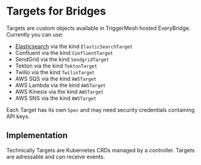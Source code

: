 # Targets for Bridges

Targets are custom objects available in TriggerMesh hosted EveryBridge. Currently you can use:

* [Elasticsearch](./elasticsearch.md) via the kind `ElasticSearchTarget`
* Confluent via the kind `ConfluentTarget`
* SendGrid via the kind `SendgridTarget`
* Tekton via the kind `TektonTarget`
* Twilio via the kind `TwilioTarget`
* AWS SQS via the kind `AWSTarget`
* AWS Lambda via the kind `AWSTarget`
* AWS Kinesis via the kind `AWSTarget`
* AWS SNS via the kind `AWSTarget`

Each Target has its own `Spec` and may need security credentials containing API keys.

## Implementation

Technically Targets are Kubernetes CRDs managed by a controller. Targets are adressable and can receive events.